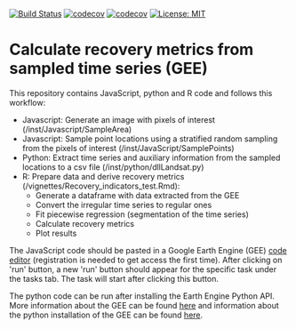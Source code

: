 [![Build Status](https://github.com/RETURN-project/GEE.aux/workflows/R-CMD-check/badge.svg?branch=master)](https://github.com/RETURN-project/GEE.aux/actions)
[![codecov](https://codecov.io/gh/RETURN-project/GEE.aux/graph/badge.svg)](https://codecov.io/gh/RETURN-project/GEE.aux)
[![codecov](https://img.shields.io/badge/lifecycle-experimental-orange.svg)](https://www.tidyverse.org/lifecycle/)
[![License: MIT](https://img.shields.io/badge/License-Apache-yellow.svg)](https://opensource.org/licenses/Apache)

# Calculate recovery metrics from sampled time series (GEE)
This repository contains JavaScript, python and R code and follows this workflow: 
- Javascript: Generate an image with pixels of interest (/inst/Javascript/SampleArea)
- Javascript: Sample point locations using a stratified random sampling from the pixels of interest (/inst/JavaScript/SamplePoints)
- Python: Extract time series and auxiliary information from the sampled locations to a csv file (/inst/python/dllLandsat.py)
- R: Prepare data and derive recovery metrics (/vignettes/Recovery_indicators_test.Rmd):
    - Generate a dataframe with data extracted from the GEE
    - Convert the irregular time series to regular ones
    - Fit piecewise regression (segmentation of the time series)
    - Calculate recovery metrics
    - Plot results

The JavaScript code should be pasted in a Google Earth Engine (GEE) [code editor](https://code.earthengine.google.com/) (registration is needed to get access the first time). After clicking on 'run' button, a new 'run' button should appear for the specific task under the tasks tab. The task will start after clicking this button.

The python code can be run after installing the Earth Engine Python API. More information about the GEE can be found [here](https://developers.google.com/earth-engine) and information about the python installation of the GEE can be found [here](https://developers.google.com/earth-engine/guides/python_install).
